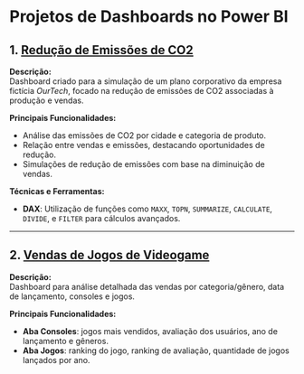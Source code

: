 # Projetos de Dashboards no Power BI

## 1. [Redução de Emissões de CO2](https://github.com/brunoserp/Power-BI/tree/main/Impacto%20CO2)

**Descrição:**  
Dashboard criado para a simulação de um plano corporativo da empresa fictícia *OurTech*, focado na redução de emissões de CO2 associadas à produção e vendas.

**Principais Funcionalidades:**  
- Análise das emissões de CO2 por cidade e categoria de produto.
- Relação entre vendas e emissões, destacando oportunidades de redução.
- Simulações de redução de emissões com base na diminuição de vendas.

**Técnicas e Ferramentas:**  
- **DAX**: Utilização de funções como `MAXX`, `TOPN`, `SUMMARIZE`, `CALCULATE`, `DIVIDE`, e `FILTER` para cálculos avançados.

---

## 2. [Vendas de Jogos de Videogame](https://github.com/brunoserp/Power-BI/tree/main/Jogos%20Videogame)

**Descrição:**  
Dashboard para análise detalhada das vendas por categoria/gênero, data de lançamento, consoles e jogos.

**Principais Funcionalidades:**  
- **Aba Consoles**: jogos mais vendidos, avaliação dos usuários, ano de lançamento e gêneros.
- **Aba Jogos**: ranking do jogo, ranking de avaliação, quantidade de jogos lançados por ano.
